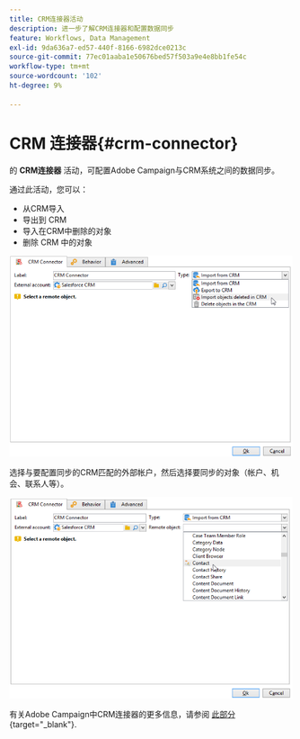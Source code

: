 ```yaml
---
title: CRM连接器活动
description: 进一步了解CRM连接器和配置数据同步
feature: Workflows, Data Management
exl-id: 9da636a7-ed57-440f-8166-6982dce0213c
source-git-commit: 77ec01aaba1e50676bed57f503a9e4e8bb1fe54c
workflow-type: tm+mt
source-wordcount: '102'
ht-degree: 9%

---
```


# CRM 连接器{#crm-connector}

的 **CRM连接器** 活动，可配置Adobe Campaign与CRM系统之间的数据同步。

通过此活动，您可以：

* 从CRM导入
* 导出到 CRM
* 导入在CRM中删除的对象
* 删除 CRM 中的对象

![](assets/crm_task_select_op.png)

选择与要配置同步的CRM匹配的外部帐户，然后选择要同步的对象（帐户、机会、联系人等）。

![](assets/crm_task_select_obj.png)

有关Adobe Campaign中CRM连接器的更多信息，请参阅 [此部分](https://experienceleague.adobe.com/docs/campaign/campaign-v8/connect/ac-crm/crm.html){target="_blank"}.
